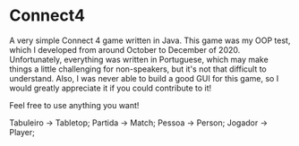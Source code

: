# Connect4

A very simple Connect 4 game written in Java. This game was my OOP test, which I developed from around October to December of 2020. Unfortunately, everything was written in Portuguese, which may make things a little challenging for non-speakers, but it's not that difficult to understand. Also, I was never able to build a good GUI for this game, so I would greatly appreciate it if you could contribute to it!

Feel free to use anything you want!

Tabuleiro -> Tabletop;
Partida -> Match;
Pessoa -> Person;
Jogador -> Player;
